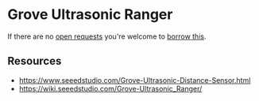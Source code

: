 # Grove Ultrasonic Ranger
If there are no [open requests](../../../../issues?q=is%3Aissue+is%3Aopen+%22Grove+Ultrasonic+Ranger%22) you're welcome to [borrow this](../../../../issues/new?title=Borrow+request+for+Grove+Ultrasonic+Ranger&body=1+piece+of+%5Bthis%5D%28..%2Fblob%2Fmain%2F.%2FHardware%2FSensors%2FGrove_Ultrasonic_Ranger.md%29+for+~2+weeks.).

## Resources
- https://www.seeedstudio.com/Grove-Ultrasonic-Distance-Sensor.html
- https://wiki.seeedstudio.com/Grove-Ultrasonic_Ranger/
